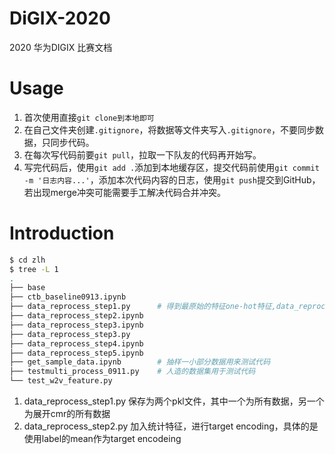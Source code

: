 # DiGIX-2020
2020 华为DIGIX 比赛文档

# Usage

1. 首次使用直接`git clone到本地即可`
1. 在自己文件夹创建`.gitignore`，将数据等文件夹写入`.gitignore`，不要同步数据，只同步代码。
1. 在每次写代码前要`git pull`，拉取一下队友的代码再开始写。
1. 写完代码后，使用`git add .`添加到本地缓存区，提交代码前使用`git commit -m '日志内容...'`，添加本次代码内容的日志，使用`git push`提交到GitHub，若出现merge冲突可能需要手工解决代码合并冲突。

# Introduction

```bash
$ cd zlh
$ tree -L 1
.
├── base
├── ctb_baseline0913.ipynb
├── data_reprocess_step1.py      # 得到最原始的特征one-hot特征,data_reprocess要依次运行
├── data_reprocess_step2.ipynb
├── data_reprocess_step3.ipynb
├── data_reprocess_step3.py
├── data_reprocess_step4.ipynb
├── data_reprocess_step5.ipynb
├── get_sample_data.ipynb        # 抽样一小部分数据用来测试代码
├── testmulti_process_0911.py    # 人造的数据集用于测试代码
└── test_w2v_feature.py
```

1. data_reprocess_step1.py 保存为两个pkl文件，其中一个为所有数据，另一个为展开cmr的所有数据
1. data_reprocess_step2.py 加入统计特征，进行target encoding，具体的是使用label的mean作为target encodeing